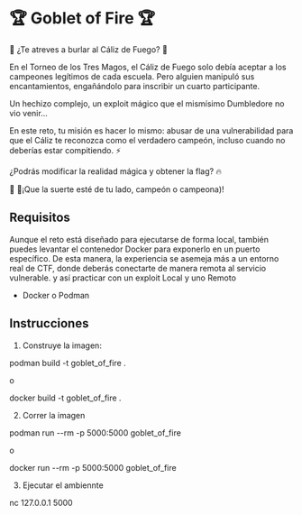 # 🏆 Goblet of Fire 🏆

🏰 ¿Te atreves a burlar al Cáliz de Fuego? 🏰


En el Torneo de los Tres Magos, el Cáliz de Fuego solo debía aceptar a los campeones legítimos de cada escuela. Pero alguien manipuló sus encantamientos, engañándolo para inscribir un cuarto participante.

Un hechizo complejo, un exploit mágico que el mismísimo Dumbledore no vio venir... 


En este reto, tu misión es hacer lo mismo: abusar de una vulnerabilidad para que el Cáliz te reconozca como el verdadero campeón, incluso cuando no deberías estar compitiendo. ⚡

¿Podrás modificar la realidad mágica y obtener la flag? 🔥


🧙‍ 🧙‍¡Que la suerte esté de tu lado, campeón o campeona)!

## Requisitos


Aunque el reto está diseñado para ejecutarse de forma local, también puedes levantar el contenedor Docker para exponerlo en un puerto específico. De esta manera, la experiencia se asemeja más a un entorno real de CTF, donde deberás conectarte de manera remota al servicio vulnerable. y así practicar con un exploit Local y uno Remoto

- Docker o Podman

## Instrucciones

1. Construye la imagen:

 podman build -t goblet_of_fire .

 o

 docker build -t goblet_of_fire .

2. Correr la imagen 


podman run --rm -p 5000:5000 goblet_of_fire

o

docker run --rm -p 5000:5000 goblet_of_fire


3. Ejecutar el ambiennte 

nc 127.0.0.1 5000


